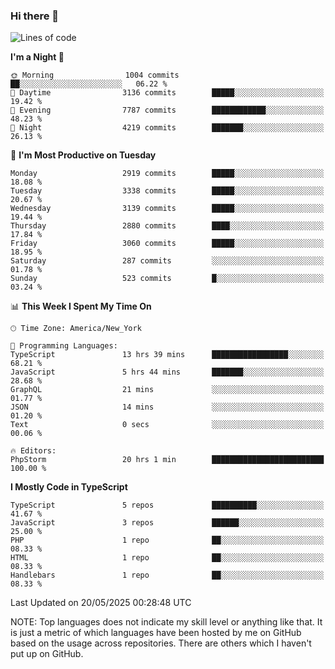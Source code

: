 ### Hi there 👋

<!--
**LynxJinxxy/LynxJinxxy** is a ✨ _special_ ✨ repository because its `README.md` (this file) appears on your GitHub profile.

Here are some ideas to get you started:

- 🔭 I’m currently working on ...
- 🌱 I’m currently learning ...
- 👯 I’m looking to collaborate on ...
- 🤔 I’m looking for help with ...
- 💬 Ask me about ...
- 📫 How to reach me: ...
- 😄 Pronouns: ...
- ⚡ Fun fact: ...
-->

<!--START_SECTION:waka-->
![Lines of code](https://img.shields.io/badge/From%20Hello%20World%20I%27ve%20Written-24.8%20million%20lines%20of%20code-blue)

**I'm a Night 🦉** 

```text
🌞 Morning                1004 commits        ██░░░░░░░░░░░░░░░░░░░░░░░   06.22 % 
🌆 Daytime                3136 commits        █████░░░░░░░░░░░░░░░░░░░░   19.42 % 
🌃 Evening                7787 commits        ████████████░░░░░░░░░░░░░   48.23 % 
🌙 Night                  4219 commits        ███████░░░░░░░░░░░░░░░░░░   26.13 % 
```
📅 **I'm Most Productive on Tuesday** 

```text
Monday                   2919 commits        █████░░░░░░░░░░░░░░░░░░░░   18.08 % 
Tuesday                  3338 commits        █████░░░░░░░░░░░░░░░░░░░░   20.67 % 
Wednesday                3139 commits        █████░░░░░░░░░░░░░░░░░░░░   19.44 % 
Thursday                 2880 commits        ████░░░░░░░░░░░░░░░░░░░░░   17.84 % 
Friday                   3060 commits        █████░░░░░░░░░░░░░░░░░░░░   18.95 % 
Saturday                 287 commits         ░░░░░░░░░░░░░░░░░░░░░░░░░   01.78 % 
Sunday                   523 commits         █░░░░░░░░░░░░░░░░░░░░░░░░   03.24 % 
```


📊 **This Week I Spent My Time On** 

```text
🕑︎ Time Zone: America/New_York

💬 Programming Languages: 
TypeScript               13 hrs 39 mins      █████████████████░░░░░░░░   68.21 % 
JavaScript               5 hrs 44 mins       ███████░░░░░░░░░░░░░░░░░░   28.68 % 
GraphQL                  21 mins             ░░░░░░░░░░░░░░░░░░░░░░░░░   01.77 % 
JSON                     14 mins             ░░░░░░░░░░░░░░░░░░░░░░░░░   01.20 % 
Text                     0 secs              ░░░░░░░░░░░░░░░░░░░░░░░░░   00.06 % 

🔥 Editors: 
PhpStorm                 20 hrs 1 min        █████████████████████████   100.00 % 
```

**I Mostly Code in TypeScript** 

```text
TypeScript               5 repos             ██████████░░░░░░░░░░░░░░░   41.67 % 
JavaScript               3 repos             ██████░░░░░░░░░░░░░░░░░░░   25.00 % 
PHP                      1 repo              ██░░░░░░░░░░░░░░░░░░░░░░░   08.33 % 
HTML                     1 repo              ██░░░░░░░░░░░░░░░░░░░░░░░   08.33 % 
Handlebars               1 repo              ██░░░░░░░░░░░░░░░░░░░░░░░   08.33 % 
```




 Last Updated on 20/05/2025 00:28:48 UTC
<!--END_SECTION:waka-->
NOTE: Top languages does not indicate my skill level or anything like that. It is just a metric of which languages have been hosted by me on GitHub based on the usage across repositories. There are others which I haven't put up on GitHub.
